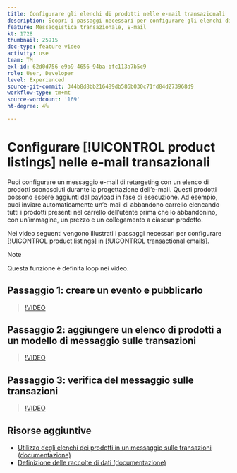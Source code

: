 ```yaml
---
title: Configurare gli elenchi di prodotti nelle e-mail transazionali
description: Scopri i passaggi necessari per configurare gli elenchi di prodotti nelle e-mail transazionali.
feature: Messaggistica transazionale, E-mail
kt: 1728
thumbnail: 25915
doc-type: feature video
activity: use
team: TM
exl-id: 62d0d756-e9b9-4656-94ba-bfc113a7b5c9
role: User, Developer
level: Experienced
source-git-commit: 344b8d8bb216489db586b030c71fd84d273968d9
workflow-type: tm+mt
source-wordcount: '169'
ht-degree: 4%

---
```


# Configurare [!UICONTROL product listings] nelle e-mail transazionali

Puoi configurare un messaggio e-mail di retargeting con un elenco di prodotti sconosciuti durante la progettazione dell’e-mail. Questi prodotti possono essere aggiunti dal payload in fase di esecuzione. Ad esempio, puoi inviare automaticamente un’e-mail di abbandono carrello elencando tutti i prodotti presenti nel carrello dell’utente prima che lo abbandonino, con un’immagine, un prezzo e un collegamento a ciascun prodotto.

Nei video seguenti vengono illustrati i passaggi necessari per configurare [!UICONTROL product listings] in [!UICONTROL transactional emails].

>[!NOTE]
>
>Questa funzione è definita loop nei video.

## Passaggio 1: creare un evento e pubblicarlo

>[!VIDEO](https://video.tv.adobe.com/v/25914?quality=12)

## Passaggio 2: aggiungere un elenco di prodotti a un modello di messaggio sulle transazioni

>[!VIDEO](https://video.tv.adobe.com/v/25915?quality=12)

## Passaggio 3: verifica del messaggio sulle transazioni

>[!VIDEO](https://video.tv.adobe.com/v/25916?quality=12)

## Risorse aggiuntive

* [Utilizzo degli elenchi dei prodotti in un messaggio sulle transazioni (documentazione)](https://experienceleague.adobe.com/docs/campaign-standard/using/communication-channels/transactional-messaging/transactional-message-edition/editing-transactional-message.html?lang=en)
* [Definizione delle raccolte di dati (documentazione)](https://experienceleague.adobe.com/docs/campaign-standard/using/communication-channels/transactional-messaging/event-configuration/configuring-transactional-event.html?lang=en)
